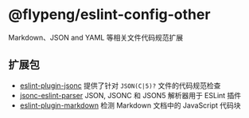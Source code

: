 # @flypeng/eslint-config-other

Markdown、JSON and YAML 等相关文件代码规范扩展

## 扩展包

- [eslint-plugin-jsonc](https://github.com/ota-meshi/eslint-plugin-jsonc) 提供了针对 `JSON(C|5)?` 文件的代码规范检查
- [jsonc-eslint-parser](https://github.com/ota-meshi/jsonc-eslint-parser) JSON, JSONC 和 JSON5 解析器用于 ESLint 插件
- [eslint-plugin-markdown](https://github.com/eslint/eslint-plugin-markdown) 检测 Markdown 文档中的 JavaScript 代码块



